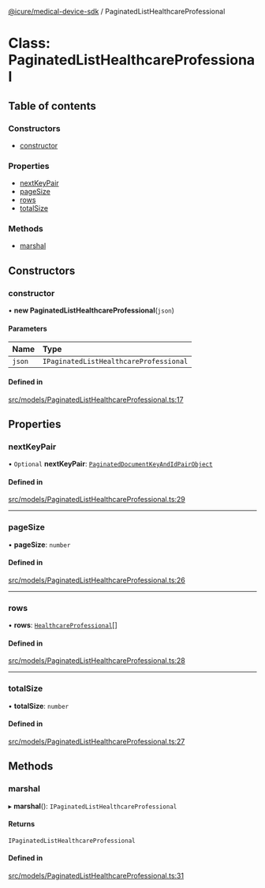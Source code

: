 [@icure/medical-device-sdk](../modules) / PaginatedListHealthcareProfessional

# Class: PaginatedListHealthcareProfessional

## Table of contents

### Constructors

- [constructor](PaginatedListHealthcareProfessional#constructor)

### Properties

- [nextKeyPair](PaginatedListHealthcareProfessional#nextkeypair)
- [pageSize](PaginatedListHealthcareProfessional#pagesize)
- [rows](PaginatedListHealthcareProfessional#rows)
- [totalSize](PaginatedListHealthcareProfessional#totalsize)

### Methods

- [marshal](PaginatedListHealthcareProfessional#marshal)

## Constructors

### constructor

• **new PaginatedListHealthcareProfessional**(`json`)

#### Parameters

| Name | Type |
| :------ | :------ |
| `json` | `IPaginatedListHealthcareProfessional` |

#### Defined in

[src/models/PaginatedListHealthcareProfessional.ts:17](https://github.com/icure/icure-medical-device-js-sdk/blob/a61f48e/src/models/PaginatedListHealthcareProfessional.ts#L17)

## Properties

### nextKeyPair

• `Optional` **nextKeyPair**: [`PaginatedDocumentKeyAndIdPairObject`](PaginatedDocumentKeyAndIdPairObject)

#### Defined in

[src/models/PaginatedListHealthcareProfessional.ts:29](https://github.com/icure/icure-medical-device-js-sdk/blob/a61f48e/src/models/PaginatedListHealthcareProfessional.ts#L29)

___

### pageSize

• **pageSize**: `number`

#### Defined in

[src/models/PaginatedListHealthcareProfessional.ts:26](https://github.com/icure/icure-medical-device-js-sdk/blob/a61f48e/src/models/PaginatedListHealthcareProfessional.ts#L26)

___

### rows

• **rows**: [`HealthcareProfessional`](HealthcareProfessional)[]

#### Defined in

[src/models/PaginatedListHealthcareProfessional.ts:28](https://github.com/icure/icure-medical-device-js-sdk/blob/a61f48e/src/models/PaginatedListHealthcareProfessional.ts#L28)

___

### totalSize

• **totalSize**: `number`

#### Defined in

[src/models/PaginatedListHealthcareProfessional.ts:27](https://github.com/icure/icure-medical-device-js-sdk/blob/a61f48e/src/models/PaginatedListHealthcareProfessional.ts#L27)

## Methods

### marshal

▸ **marshal**(): `IPaginatedListHealthcareProfessional`

#### Returns

`IPaginatedListHealthcareProfessional`

#### Defined in

[src/models/PaginatedListHealthcareProfessional.ts:31](https://github.com/icure/icure-medical-device-js-sdk/blob/a61f48e/src/models/PaginatedListHealthcareProfessional.ts#L31)
